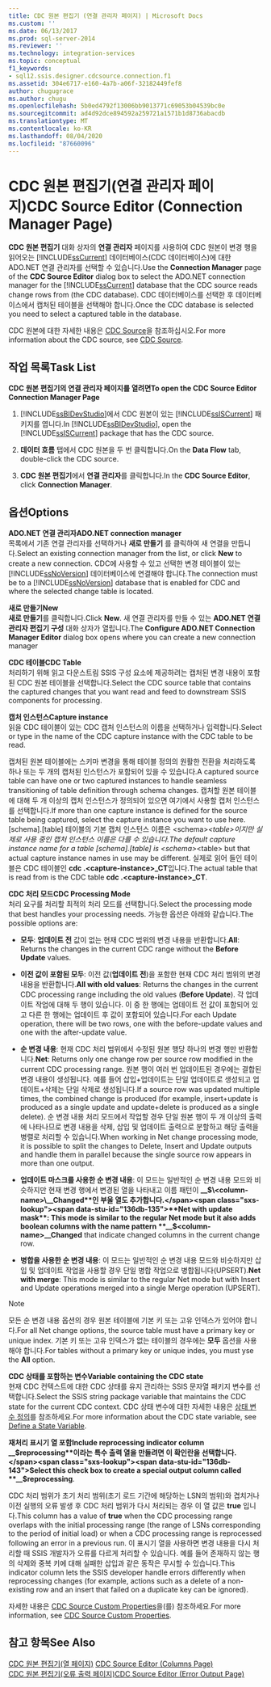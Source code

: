 ```yaml
---
title: CDC 원본 편집기 (연결 관리자 페이지) | Microsoft Docs
ms.custom: ''
ms.date: 06/13/2017
ms.prod: sql-server-2014
ms.reviewer: ''
ms.technology: integration-services
ms.topic: conceptual
f1_keywords:
- sql12.ssis.designer.cdcsource.connection.f1
ms.assetid: 304e6717-e160-4a7b-a06f-32182449fef8
author: chugugrace
ms.author: chugu
ms.openlocfilehash: 5b0ed4792f13006bb9013771c69053b04539bc0e
ms.sourcegitcommit: ad4d92dce894592a259721a1571b1d8736abacdb
ms.translationtype: MT
ms.contentlocale: ko-KR
ms.lasthandoff: 08/04/2020
ms.locfileid: "87660096"
---
```

# <a name="cdc-source-editor-connection-manager-page"></a><span data-ttu-id="136db-102">CDC 원본 편집기(연결 관리자 페이지)</span><span class="sxs-lookup"><span data-stu-id="136db-102">CDC Source Editor (Connection Manager Page)</span></span>
  <span data-ttu-id="136db-103">**CDC 원본 편집기** 대화 상자의 **연결 관리자** 페이지를 사용하여 CDC 원본이 변경 행을 읽어오는 [!INCLUDE[ssCurrent](../includes/sscurrent-md.md)] 데이터베이스(CDC 데이터베이스)에 대한 ADO.NET 연결 관리자를 선택할 수 있습니다.</span><span class="sxs-lookup"><span data-stu-id="136db-103">Use the **Connection Manager** page of the **CDC Source Editor** dialog box to select the ADO.NET connection manager for the [!INCLUDE[ssCurrent](../includes/sscurrent-md.md)] database that the CDC source reads change rows from (the CDC database).</span></span> <span data-ttu-id="136db-104">CDC 데이터베이스를 선택한 후 데이터베이스에서 캡처된 테이블을 선택해야 합니다.</span><span class="sxs-lookup"><span data-stu-id="136db-104">Once the CDC database is selected you need to select a captured table in the database.</span></span>  
  
 <span data-ttu-id="136db-105">CDC 원본에 대한 자세한 내용은 [CDC Source](data-flow/cdc-source.md)을 참조하십시오.</span><span class="sxs-lookup"><span data-stu-id="136db-105">For more information about the CDC source, see [CDC Source](data-flow/cdc-source.md).</span></span>  
  
## <a name="task-list"></a><span data-ttu-id="136db-106">작업 목록</span><span class="sxs-lookup"><span data-stu-id="136db-106">Task List</span></span>  
 <span data-ttu-id="136db-107">**CDC 원본 편집기의 연결 관리자 페이지를 열려면**</span><span class="sxs-lookup"><span data-stu-id="136db-107">**To open the CDC Source Editor Connection Manager Page**</span></span>  
  
1.  <span data-ttu-id="136db-108">[!INCLUDE[ssBIDevStudio](../includes/ssbidevstudio-md.md)]에서 CDC 원본이 있는 [!INCLUDE[ssISCurrent](../includes/ssiscurrent-md.md)] 패키지를 엽니다.</span><span class="sxs-lookup"><span data-stu-id="136db-108">In [!INCLUDE[ssBIDevStudio](../includes/ssbidevstudio-md.md)], open the [!INCLUDE[ssISCurrent](../includes/ssiscurrent-md.md)] package that has the CDC source.</span></span>  
  
2.  <span data-ttu-id="136db-109">**데이터 흐름** 탭에서 CDC 원본을 두 번 클릭합니다.</span><span class="sxs-lookup"><span data-stu-id="136db-109">On the **Data Flow** tab, double-click the CDC source.</span></span>  
  
3.  <span data-ttu-id="136db-110">**CDC 원본 편집기**에서 **연결 관리자**를 클릭합니다.</span><span class="sxs-lookup"><span data-stu-id="136db-110">In the **CDC Source Editor**, click **Connection Manager**.</span></span>  
  
## <a name="options"></a><span data-ttu-id="136db-111">옵션</span><span class="sxs-lookup"><span data-stu-id="136db-111">Options</span></span>  
 <span data-ttu-id="136db-112">**ADO.NET 연결 관리자**</span><span class="sxs-lookup"><span data-stu-id="136db-112">**ADO.NET connection manager**</span></span>  
 <span data-ttu-id="136db-113">목록에서 기존 연결 관리자를 선택하거나 **새로 만들기** 를 클릭하여 새 연결을 만듭니다.</span><span class="sxs-lookup"><span data-stu-id="136db-113">Select an existing connection manager from the list, or click **New** to create a new connection.</span></span> <span data-ttu-id="136db-114">CDC에 사용할 수 있고 선택한 변경 테이블이 있는 [!INCLUDE[ssNoVersion](../includes/ssnoversion-md.md)] 데이터베이스에 연결해야 합니다.</span><span class="sxs-lookup"><span data-stu-id="136db-114">The connection must be to a [!INCLUDE[ssNoVersion](../includes/ssnoversion-md.md)] database that is enabled for CDC and where the selected change table is located.</span></span>  
  
 <span data-ttu-id="136db-115">**새로 만들기**</span><span class="sxs-lookup"><span data-stu-id="136db-115">**New**</span></span>  
 <span data-ttu-id="136db-116">**새로 만들기**를 클릭합니다.</span><span class="sxs-lookup"><span data-stu-id="136db-116">Click **New**.</span></span> <span data-ttu-id="136db-117">새 연결 관리자를 만들 수 있는 **ADO.NET 연결 관리자 편집기 구성** 대화 상자가 열립니다.</span><span class="sxs-lookup"><span data-stu-id="136db-117">The **Configure ADO.NET Connection Manager Editor** dialog box opens where you can create a new connection manager</span></span>  
  
 <span data-ttu-id="136db-118">**CDC 테이블**</span><span class="sxs-lookup"><span data-stu-id="136db-118">**CDC Table**</span></span>  
 <span data-ttu-id="136db-119">처리하기 위해 읽고 다운스트림 SSIS 구성 요소에 제공하려는 캡처된 변경 내용이 포함된 CDC 원본 테이블을 선택합니다.</span><span class="sxs-lookup"><span data-stu-id="136db-119">Select the CDC source table that contains the captured changes that you want read and feed to downstream SSIS components for processing.</span></span>  
  
 <span data-ttu-id="136db-120">**캡처 인스턴스**</span><span class="sxs-lookup"><span data-stu-id="136db-120">**Capture instance**</span></span>  
 <span data-ttu-id="136db-121">읽을 CDC 테이블이 있는 CDC 캡처 인스턴스의 이름을 선택하거나 입력합니다.</span><span class="sxs-lookup"><span data-stu-id="136db-121">Select or type in the name of the CDC capture instance with the CDC table to be read.</span></span>  
  
 <span data-ttu-id="136db-122">캡처된 원본 테이블에는 스키마 변경을 통해 테이블 정의의 원활한 전환을 처리하도록 하나 또는 두 개의 캡처된 인스턴스가 포함되어 있을 수 있습니다.</span><span class="sxs-lookup"><span data-stu-id="136db-122">A captured source table can have one or two captured instances to handle seamless transitioning of table definition through schema changes.</span></span> <span data-ttu-id="136db-123">캡처할 원본 테이블에 대해 두 개 이상의 캡처 인스턴스가 정의되어 있으면 여기에서 사용할 캡처 인스턴스를 선택합니다.</span><span class="sxs-lookup"><span data-stu-id="136db-123">If more than one capture instance is defined for the source table being captured, select the capture instance you want to use here.</span></span> <span data-ttu-id="136db-124">[schema].[table] 테이블의 기본 캡처 인스턴스 이름은 \<schema>_\<table>이지만 실제로 사용 중인 캡처 인스턴스 이름은 다를 수 있습니다.</span><span class="sxs-lookup"><span data-stu-id="136db-124">The default capture instance name for a table [schema].[table] is \<schema>_\<table> but that actual capture instance names in use may be different.</span></span> <span data-ttu-id="136db-125">실제로 읽어 들인 테이블은 CDC 테이블인 **cdc .\<capture-instance>_CT**입니다.</span><span class="sxs-lookup"><span data-stu-id="136db-125">The actual table that is read from is the CDC table **cdc .\<capture-instance>_CT**.</span></span>  
  
 <span data-ttu-id="136db-126">**CDC 처리 모드**</span><span class="sxs-lookup"><span data-stu-id="136db-126">**CDC Processing Mode**</span></span>  
 <span data-ttu-id="136db-127">처리 요구를 처리할 최적의 처리 모드를 선택합니다.</span><span class="sxs-lookup"><span data-stu-id="136db-127">Select the processing mode that best handles your processing needs.</span></span> <span data-ttu-id="136db-128">가능한 옵션은 아래와 같습니다.</span><span class="sxs-lookup"><span data-stu-id="136db-128">The possible options are:</span></span>  
  
-   <span data-ttu-id="136db-129">**모두**: **업데이트 전** 값이 없는 현재 CDC 범위의 변경 내용을 반환합니다.</span><span class="sxs-lookup"><span data-stu-id="136db-129">**All**: Returns the changes in the current CDC range without the **Before Update** values.</span></span>  
  
-   <span data-ttu-id="136db-130">**이전 값이 포함된 모두**: 이전 값(**업데이트 전**)을 포함한 현재 CDC 처리 범위의 변경 내용을 반환합니다.</span><span class="sxs-lookup"><span data-stu-id="136db-130">**All with old values**: Returns the changes in the current CDC processing range including the old values (**Before Update**).</span></span> <span data-ttu-id="136db-131">각 업데이트 작업에 대해 두 행이 있습니다. 이 중 한 행에는 업데이트 전 값이 포함되어 있고 다른 한 행에는 업데이트 후 값이 포함되어 있습니다.</span><span class="sxs-lookup"><span data-stu-id="136db-131">For each Update operation, there will be two rows, one with the before-update values and one with the after-update value.</span></span>  
  
-   <span data-ttu-id="136db-132">**순 변경 내용**: 현재 CDC 처리 범위에서 수정된 원본 행당 하나의 변경 행만 반환합니다.</span><span class="sxs-lookup"><span data-stu-id="136db-132">**Net**: Returns only one change row per source row modified in the current CDC processing range.</span></span> <span data-ttu-id="136db-133">원본 행이 여러 번 업데이트된 경우에는 결합된 변경 내용이 생성됩니다. 예를 들어 삽입+업데이트는 단일 업데이트로 생성되고 업데이트+삭제는 단일 삭제로 생성됩니다.</span><span class="sxs-lookup"><span data-stu-id="136db-133">If a source row was updated multiple times, the combined change is produced (for example, insert+update is produced as a single update and update+delete is produced as a single delete).</span></span> <span data-ttu-id="136db-134">순 변경 내용 처리 모드에서 작업할 경우 단일 원본 행이 두 개 이상의 출력에 나타나므로 변경 내용을 삭제, 삽입 및 업데이트 출력으로 분할하고 해당 출력을 병렬로 처리할 수 있습니다.</span><span class="sxs-lookup"><span data-stu-id="136db-134">When working in Net change processing mode, it is possible to split the changes to Delete, Insert and Update outputs and handle them in parallel because the single source row appears in more than one output.</span></span>  
  
-   <span data-ttu-id="136db-135">**업데이트 마스크를 사용한 순 변경 내용**: 이 모드는 일반적인 순 변경 내용 모드와 비슷하지만 현재 변경 행에서 변경된 열을 나타내고 이름 패턴이 **__$\<column-name>\__Changed**인 부울 열도 추가합니다.</span><span class="sxs-lookup"><span data-stu-id="136db-135">**Net with update mask**: This mode is similar to the regular Net mode but it also adds boolean columns with the name pattern **__$\<column-name>\__Changed** that indicate changed columns in the current change row.</span></span>  
  
-   <span data-ttu-id="136db-136">**병합을 사용한 순 변경 내용**: 이 모드는 일반적인 순 변경 내용 모드와 비슷하지만 삽입 및 업데이트 작업을 사용할 경우 단일 병합 작업으로 병합됩니다(UPSERT).</span><span class="sxs-lookup"><span data-stu-id="136db-136">**Net with merge**: This mode is similar to the regular Net mode but with Insert and Update operations merged into a single Merge operation (UPSERT).</span></span>  
  
> [!NOTE]  
>  <span data-ttu-id="136db-137">모든 순 변경 내용 옵션의 경우 원본 테이블에 기본 키 또는 고유 인덱스가 있어야 합니다.</span><span class="sxs-lookup"><span data-stu-id="136db-137">For all Net change options, the source table must have a primary key or unique index.</span></span> <span data-ttu-id="136db-138">기본 키 또는 고유 인덱스가 없는 테이블의 경우에는 **모두** 옵션을 사용해야 합니다.</span><span class="sxs-lookup"><span data-stu-id="136db-138">For tables without a primary key or unique indes, you must yse the **All** option.</span></span>  
  
 <span data-ttu-id="136db-139">**CDC 상태를 포함하는 변수**</span><span class="sxs-lookup"><span data-stu-id="136db-139">**Variable containing the CDC state**</span></span>  
 <span data-ttu-id="136db-140">현재 CDC 컨텍스트에 대한 CDC 상태를 유지 관리하는 SSIS 문자열 패키지 변수를 선택합니다.</span><span class="sxs-lookup"><span data-stu-id="136db-140">Select the SSIS string package variable that maintains the CDC state for the current CDC context.</span></span> <span data-ttu-id="136db-141">CDC 상태 변수에 대한 자세한 내용은 [상태 변수 정의](data-flow/define-a-state-variable.md)를 참조하세요.</span><span class="sxs-lookup"><span data-stu-id="136db-141">For more information about the CDC state variable, see [Define a State Variable](data-flow/define-a-state-variable.md).</span></span>  
  
 <span data-ttu-id="136db-142">**재처리 표시기 열 포함**</span><span class="sxs-lookup"><span data-stu-id="136db-142">**Include reprocessing indicator column**</span></span>  
 <span data-ttu-id="136db-143">**__$reprocessing**이라는 특수 출력 열을 만들려면 이 확인란을 선택합니다.</span><span class="sxs-lookup"><span data-stu-id="136db-143">Select this check box to create a special output column called **__$reprocessing**.</span></span>  
  
 <span data-ttu-id="136db-144">CDC 처리 범위가 초기 처리 범위(초기 로드 기간에 해당하는 LSN의 범위)와 겹치거나 이전 실행의 오류 발생 후 CDC 처리 범위가 다시 처리되는 경우 이 열 값은 **true** 입니다.</span><span class="sxs-lookup"><span data-stu-id="136db-144">This column has a value of **true** when the CDC processing range overlaps with the initial processing range (the range of LSNs corresponding to the period of initial load) or when a CDC processing range is reprocessed following an error in a previous run.</span></span> <span data-ttu-id="136db-145">이 표시기 열을 사용하면 변경 내용을 다시 처리할 때 SSIS 개발자가 오류를 다르게 처리할 수 있습니다. 예를 들어 존재하지 않는 행의 삭제와 중복 키에 대해 실패한 삽입과 같은 동작은 무시할 수 있습니다.</span><span class="sxs-lookup"><span data-stu-id="136db-145">This indicator column lets the SSIS developer handle errors differently when reprocessing changes (for example, actions such as a delete of a non-existing row and an insert that failed on a duplicate key can be ignored).</span></span>  
  
 <span data-ttu-id="136db-146">자세한 내용은 [CDC Source Custom Properties](data-flow/cdc-source-custom-properties.md)을(를) 참조하세요.</span><span class="sxs-lookup"><span data-stu-id="136db-146">For more information, see [CDC Source Custom Properties](data-flow/cdc-source-custom-properties.md).</span></span>  
  
## <a name="see-also"></a><span data-ttu-id="136db-147">참고 항목</span><span class="sxs-lookup"><span data-stu-id="136db-147">See Also</span></span>  
 <span data-ttu-id="136db-148">[CDC 원본 편집기&#40;열 페이지&#41;](../../2014/integration-services/cdc-source-editor-columns-page.md) </span><span class="sxs-lookup"><span data-stu-id="136db-148">[CDC Source Editor &#40;Columns Page&#41;](../../2014/integration-services/cdc-source-editor-columns-page.md) </span></span>  
 [<span data-ttu-id="136db-149">CDC 원본 편집기&#40;오류 출력 페이지&#41;</span><span class="sxs-lookup"><span data-stu-id="136db-149">CDC Source Editor &#40;Error Output Page&#41;</span></span>](../../2014/integration-services/cdc-source-editor-error-output-page.md)  
  
  
